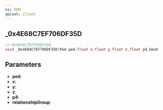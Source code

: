 ```yaml
---
ns: PED
apiset: client
---
```

## _0x4E68C7EF706DF35D

```c
// 0x4E68C7EF706DF35D
void _0x4E68C7EF706DF35D(Ped ped,float x,float y,float z,float p4,Hash relationshipGroup);
```


## Parameters
* **ped**:
* **x**:
* **y**:
* **z**:
* **p4**:
* **relationshipGroup**: